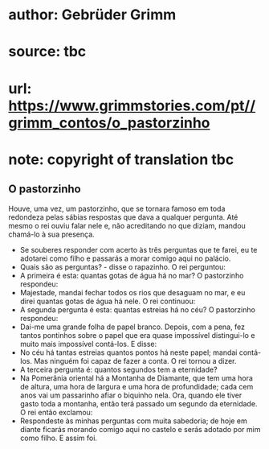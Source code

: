 # author: Gebrüder Grimm
# source: tbc
# url: https://www.grimmstories.com/pt//grimm_contos/o_pastorzinho
# note: copyright of translation tbc

## O pastorzinho 

Houve, uma vez, um pastorzinho, que se tornara famoso em toda redondeza
pelas sábias respostas que dava a qualquer pergunta.
Até mesmo o rei ouviu falar nele e, não acreditando no que diziam,
mandou chamá-lo à sua presença.
- Se souberes responder com acerto às três perguntas que te farei, eu te
adotarei como filho e passarás a morar comigo aqui no palácio.
- Quais são as perguntas? - disse o rapazinho.
O rei perguntou:
- A primeira é esta: quantas gotas de água há no mar?
O pastorzinho respondeu:
- Majestade, mandai fechar todos os rios que desaguam no mar, e eu direi
quantas gotas de água há nele.
O rei continuou:
- A segunda pergunta é esta: quantas estreias há no céu?
O pastorzinho respondeu:
- Dai-me uma grande folha de papel branco.
Depois, com a pena, fez tantos pontinhos sobre o papel que era quase
impossível distingui-lo e muito mais impossível contá-los. E disse:
- No céu há tantas estreias quantos pontos há neste papel; mandai
contá-los.
Mas ninguém foi capaz de fazer a conta. O rei tornou a dizer.
- A terceira pergunta é: quantos segundos tem a eternidade?
- Na Pomerânia oriental há a Montanha de Diamante, que tem uma hora de
altura, uma hora de largura e uma hora de profundidade; cada cem anos
vai um passarinho afiar o biquinho nela. Ora, quando ele tiver gasto
toda a montanha, então terá passado um segundo da eternidade.
O rei então exclamou:
- Respondeste às minhas perguntas com muita sabedoria; de hoje em diante
ficarás morando comigo aqui no castelo e serás adotado por mim como
filho.
E assim foi.
